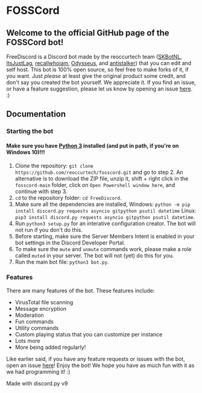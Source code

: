 # FOSSCord
## Welcome to the official GitHub page of the FOSSCord bot!
FreeDiscord is a Discord bot made by the reoccurtech team ([SKBotNL](https://github.com/SKBotNL), [ItsJustLag](https://github.com/ItsJustLag), [recallwhoiam](https://github.com/recallwhoiam), [Odysseus](https://github.com/Odysseus443), and [antistalker](https://github.com/stalker0000)) that you can edit and self host. This bot is 100% open source, so feel free to make forks of it, if you want. Just *please* at least give the original product some credit, and don't say you created the bot yourself. We appreciate it.
If you find an issue, or have a feature suggestion, please let us know by opening an issue [here](https://github.com/reoccurtech/fosscord/issues). :)

## Documentation

### Starting the bot
#### Make sure you have [Python 3](https://www.python.org/downloads/) installed (and put in path, if you're on Windows 10)!!!
1. Clone the repository: `git clone https://github.com/reoccurtech/fosscord.git` and go to step 2. An alternative is to download the ZIP file, unzip it, shift + right click in the `fosscord-main` folder, click on `Open Powershell window here`, and continue with step 3.
2. `cd` to the repository folder: `cd FreeDiscord`.
3. Make sure all the dependencies are installed, Windows: `python -m pip install discord.py requests asyncio gitpython psutil datetime` Linux: `pip3 install discord.py requests asyncio gitpython psutil datetime`.
4. Run `python3 setup.py` for an interative configuration creator. The bot will not run if you don't do this.
5. Before starting, make sure the Server Members Intent is enabled in your bot settings in the Discord Developer Portal.
6. To make sure the `mute` and `unmute` commands work, please make a role called `muted` in your server. The bot will not (yet) do this for you.
7. Run the main bot file: `python3 bot.py`.

### Features

There are many features of the bot. These features include:

- VirusTotal file scanning
- Message encryption
- Moderation
- Fun commands
- Utility commands
- Custom playing status that you can customize per instance
- Lots more
- More being added regularly!

Like earlier said, if you have any feature requests or issues with the bot, open an issue [here](https://github.com/reoccurtech/fosscord/issues)!
Enjoy the bot! We hope you have as much fun with it as we had programming it! :)

Made with discord.py v9

